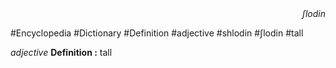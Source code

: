
<div align="right"><i>ʃlodin</i></div>

#Encyclopedia #Dictionary #Definition #adjective #shlodin #ʃlodin #tall

*adjective*
**Definition :** tall